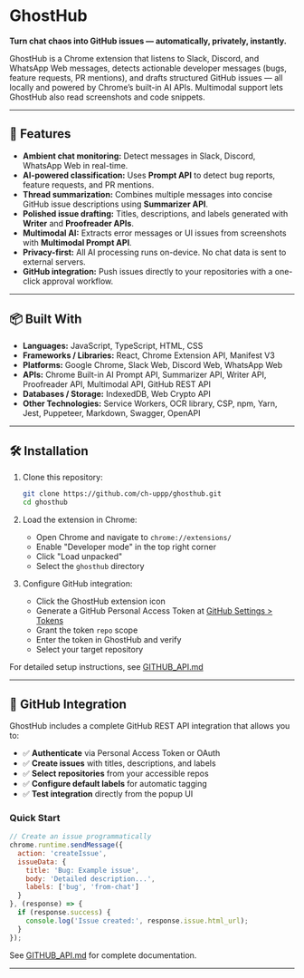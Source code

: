 # GhostHub

**Turn chat chaos into GitHub issues — automatically, privately, instantly.**

GhostHub is a Chrome extension that listens to Slack, Discord, and WhatsApp Web messages, detects actionable developer messages (bugs, feature requests, PR mentions), and drafts structured GitHub issues — all locally and powered by Chrome’s built-in AI APIs. Multimodal support lets GhostHub also read screenshots and code snippets.

---

## 🚀 Features

- **Ambient chat monitoring:** Detect messages in Slack, Discord, WhatsApp Web in real-time.  
- **AI-powered classification:** Uses **Prompt API** to detect bug reports, feature requests, and PR mentions.  
- **Thread summarization:** Combines multiple messages into concise GitHub issue descriptions using **Summarizer API**.  
- **Polished issue drafting:** Titles, descriptions, and labels generated with **Writer** and **Proofreader APIs**.  
- **Multimodal AI:** Extracts error messages or UI issues from screenshots with **Multimodal Prompt API**.  
- **Privacy-first:** All AI processing runs on-device. No chat data is sent to external servers.  
- **GitHub integration:** Push issues directly to your repositories with a one-click approval workflow.

---

## 📦 Built With

- **Languages:** JavaScript, TypeScript, HTML, CSS  
- **Frameworks / Libraries:** React, Chrome Extension API, Manifest V3  
- **Platforms:** Google Chrome, Slack Web, Discord Web, WhatsApp Web  
- **APIs:** Chrome Built-in AI Prompt API, Summarizer API, Writer API, Proofreader API, Multimodal API, GitHub REST API  
- **Databases / Storage:** IndexedDB, Web Crypto API  
- **Other Technologies:** Service Workers, OCR library, CSP, npm, Yarn, Jest, Puppeteer, Markdown, Swagger, OpenAPI  

---

## 🛠 Installation

1. Clone this repository:  
   ```bash
   git clone https://github.com/ch-uppp/ghosthub.git
   cd ghosthub
   ```

2. Load the extension in Chrome:
   - Open Chrome and navigate to `chrome://extensions/`
   - Enable "Developer mode" in the top right corner
   - Click "Load unpacked"
   - Select the `ghosthub` directory

3. Configure GitHub integration:
   - Click the GhostHub extension icon
   - Generate a GitHub Personal Access Token at [GitHub Settings > Tokens](https://github.com/settings/tokens)
   - Grant the token `repo` scope
   - Enter the token in GhostHub and verify
   - Select your target repository

For detailed setup instructions, see [GITHUB_API.md](./GITHUB_API.md)

---

## 🔧 GitHub Integration

GhostHub includes a complete GitHub REST API integration that allows you to:

- ✅ **Authenticate** via Personal Access Token or OAuth
- ✅ **Create issues** with titles, descriptions, and labels
- ✅ **Select repositories** from your accessible repos
- ✅ **Configure default labels** for automatic tagging
- ✅ **Test integration** directly from the popup UI

### Quick Start

```javascript
// Create an issue programmatically
chrome.runtime.sendMessage({
  action: 'createIssue',
  issueData: {
    title: 'Bug: Example issue',
    body: 'Detailed description...',
    labels: ['bug', 'from-chat']
  }
}, (response) => {
  if (response.success) {
    console.log('Issue created:', response.issue.html_url);
  }
});
```

See [GITHUB_API.md](./GITHUB_API.md) for complete documentation.

---